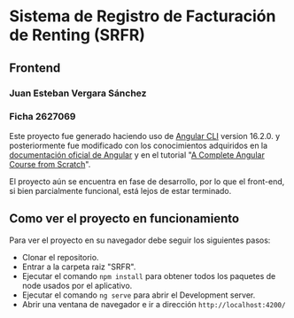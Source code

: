 # Sistema de Registro de Facturación de Renting (SRFR)
## Frontend
### Juan Esteban Vergara Sánchez
### Ficha 2627069

Este proyecto fue generado haciendo uso de [Angular CLI](https://github.com/angular/angular-cli) version 16.2.0. y posteriormente fue modificado con los conocimientos adquiridos en la [documentación oficial de Angular](https://angular.io/docs) y en el tutorial "[A Complete Angular Course from Scratch](https://www.youtube.com/playlist?list=PL1BztTYDF-QNlGo5-g65Xj1mINHYk_FM9)".

El proyecto aún se encuentra en fase de desarrollo, por lo que el front-end, si bien parcialmente funcional, está lejos de estar terminado.

## Como ver el proyecto en funcionamiento

Para ver el proyecto en su navegador debe seguir los siguientes pasos:
 - Clonar el repositorio.
 - Entrar a la carpeta raiz "SRFR".
 - Ejecutar el comando `npm install` para obtener todos los paquetes de node usados por el aplicativo.
 - Ejecutar el comando `ng serve` para abrir el Development server.
 - Abrir una ventana de navegador e ir a dirección `http://localhost:4200/`
